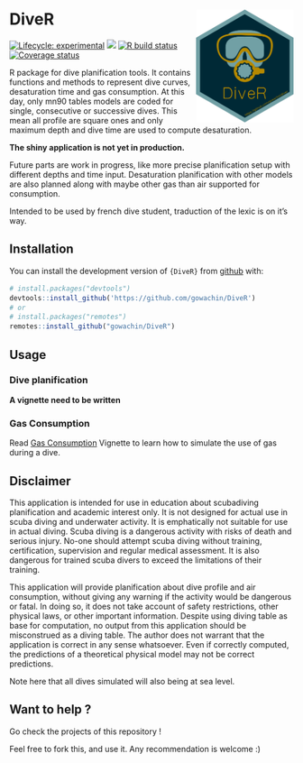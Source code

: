 
<!-- README.md is generated from README.Rmd. Please edit that file -->

# DiveR <img src="https://raw.githubusercontent.com/gowachin/DiveR/master/inst/images/DiveR_hex.png" alt="logo" align="right" height="200px/"/>

<!-- badges: start -->

[![Lifecycle:
experimental](https://img.shields.io/badge/lifecycle-experimental-orange.svg)](https://www.tidyverse.org/lifecycle/#experimental)
[![](https://img.shields.io/badge/devel%20version-0.3.0-blue.svg)](https://github.com/gowachin/DiveR)
[![R build
status](https://github.com/gowachin/DiveR/workflows/R-CMD-check/badge.svg)](https://github.com/gowachin/DiveR/actions)
[![Coverage
status](https://codecov.io/gh/gowachin/DiveR/branch/master/graph/badge.svg)](https://codecov.io/github/gowachin/DiveR?branch=master)

<!-- badges: end -->

R package for dive planification tools. It contains functions and
methods to represent dive curves, desaturation time and gas consumption.
At this day, only mn90 tables models are coded for single, consecutive
or successive dives. This mean all profile are square ones and only
maximum depth and dive time are used to compute desaturation.

**The shiny application is not yet in production.**

Future parts are work in progress, like more precise planification setup
with different depths and time input. Desaturation planification with
other models are also planned along with maybe other gas than air
supported for consumption.

Intended to be used by french dive student, traduction of the lexic is
on it’s way.

## Installation

You can install the development version of `{DiveR}` from
[github](https://github.com/gowachin/DiveR) with:

``` r
# install.packages("devtools")
devtools::install_github('https://github.com/gowachin/DiveR')
# or 
# install.packages("remotes")
remotes::install_github("gowachin/DiveR")
```

## Usage

### Dive planification

**A vignette need to be written**

<!--
### Planning a single dive

Apart from default/advanced settings, a dive can be resumed by it's maximum depth and duration. For example, here is the default dive for this pacakge, a maximum depth at 20 meters for 40 minutes. Note here that despite going underwater at an altitude of -20, we use positive numeric values.

dive(20,40)

### Planning a second dive

A second dive depends heavily on the first one as the desaturation is not perfect and residual azote will impact the second saturation. 
 -->

### Gas Consumption

Read [Gas
Consumption](https://gowachin.github.io/DiveR/articles/gas_conso.html)
Vignette to learn how to simulate the use of gas during a dive.

## Disclaimer

This application is intended for use in education about scubadiving
planification and academic interest only. It is not designed for actual
use in scuba diving and underwater activity. It is emphatically not
suitable for use in actual diving. Scuba diving is a dangerous activity
with risks of death and serious injury. No-one should attempt scuba
diving without training, certification, supervision and regular medical
assessment. It is also dangerous for trained scuba divers to exceed the
limitations of their training.

This application will provide planification about dive profile and air
consumption, without giving any warning if the activity would be
dangerous or fatal. In doing so, it does not take account of safety
restrictions, other physical laws, or other important information.
Despite using diving table as base for computation, no output from this
application should be misconstrued as a diving table. The author does
not warrant that the application is correct in any sense whatsoever.
Even if correctly computed, the predictions of a theoretical physical
model may not be correct predictions.

Note here that all dives simulated will also being at sea level.

## Want to help ?

Go check the projects of this repository !

Feel free to fork this, and use it. Any recommendation is welcome :)
